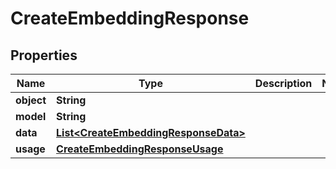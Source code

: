 # CreateEmbeddingResponse

## Properties
Name | Type | Description | Notes
------------ | ------------- | ------------- | -------------
**object** | **String** |  | 
**model** | **String** |  | 
**data** | [**List&lt;CreateEmbeddingResponseData&gt;**](CreateEmbeddingResponseData.md) |  | 
**usage** | [**CreateEmbeddingResponseUsage**](CreateEmbeddingResponseUsage.md) |  | 
